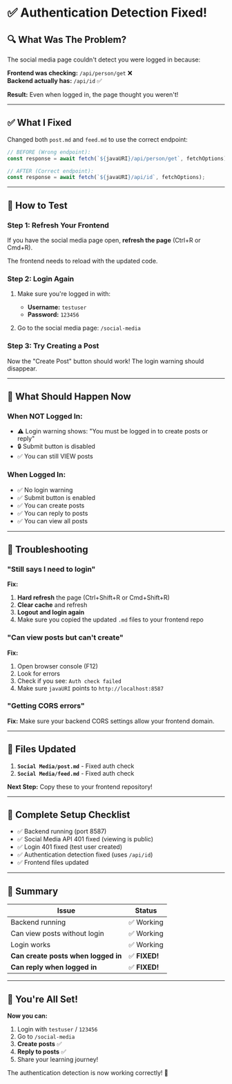 # ✅ Authentication Detection Fixed!

## 🔍 What Was The Problem?

The social media page couldn't detect you were logged in because:

**Frontend was checking:** `/api/person/get` ❌  
**Backend actually has:** `/api/id` ✅

**Result:** Even when logged in, the page thought you weren't!

---

## ✅ What I Fixed

Changed both `post.md` and `feed.md` to use the correct endpoint:

```javascript
// BEFORE (Wrong endpoint):
const response = await fetch(`${javaURI}/api/person/get`, fetchOptions);

// AFTER (Correct endpoint):
const response = await fetch(`${javaURI}/api/id`, fetchOptions);
```

---

## 🧪 How to Test

### **Step 1: Refresh Your Frontend**

If you have the social media page open, **refresh the page** (Ctrl+R or Cmd+R).

The frontend needs to reload with the updated code.

### **Step 2: Login Again**

1. Make sure you're logged in with:
   - **Username:** `testuser`
   - **Password:** `123456`

2. Go to the social media page: `/social-media`

### **Step 3: Try Creating a Post**

Now the "Create Post" button should work! The login warning should disappear.

---

## 🎯 What Should Happen Now

### **When NOT Logged In:**
- ⚠️ Login warning shows: "You must be logged in to create posts or reply"
- 🔒 Submit button is disabled
- ✅ You can still VIEW posts

### **When Logged In:**
- ✅ No login warning
- ✅ Submit button is enabled
- ✅ You can create posts
- ✅ You can reply to posts
- ✅ You can view all posts

---

## 🔧 Troubleshooting

### "Still says I need to login"

**Fix:**
1. **Hard refresh** the page (Ctrl+Shift+R or Cmd+Shift+R)
2. **Clear cache** and refresh
3. **Logout and login again**
4. Make sure you copied the updated `.md` files to your frontend repo

### "Can view posts but can't create"

**Fix:**
1. Open browser console (F12)
2. Look for errors
3. Check if you see: `Auth check failed`
4. Make sure `javaURI` points to `http://localhost:8587`

### "Getting CORS errors"

**Fix:** Make sure your backend CORS settings allow your frontend domain.

---

## 📂 Files Updated

1. **`Social Media/post.md`** - Fixed auth check
2. **`Social Media/feed.md`** - Fixed auth check

**Next Step:** Copy these to your frontend repository!

---

## 🚀 Complete Setup Checklist

- ✅ Backend running (port 8587)
- ✅ Social Media API 401 fixed (viewing is public)
- ✅ Login 401 fixed (test user created)
- ✅ Authentication detection fixed (uses `/api/id`)
- ✅ Frontend files updated

---

## 📝 Summary

| Issue | Status |
|-------|--------|
| Backend running | ✅ Working |
| Can view posts without login | ✅ Working |
| Login works | ✅ Working |
| **Can create posts when logged in** | ✅ **FIXED!** |
| **Can reply when logged in** | ✅ **FIXED!** |

---

## 🎉 You're All Set!

**Now you can:**
1. Login with `testuser` / `123456`
2. Go to `/social-media`
3. **Create posts** ✅
4. **Reply to posts** ✅
5. Share your learning journey!

The authentication detection is now working correctly! 🎊


